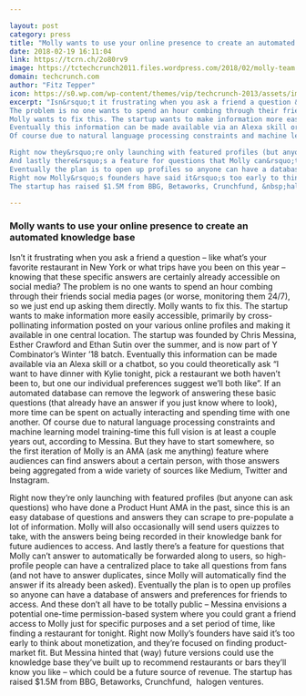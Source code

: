 ```yaml
---

layout: post
category: press
title: "Molly wants to use your online presence to create an automated knowledge base"
date: 2018-02-19 16:11:04
link: https://tcrn.ch/2o80rv9
image: https://tctechcrunch2011.files.wordpress.com/2018/02/molly-team.jpg?w=1200&fit=200%2C150
domain: techcrunch.com
author: "Fitz Tepper"
icon: https://s0.wp.com/wp-content/themes/vip/techcrunch-2013/assets/images/favicon.ico
excerpt: "Isn&rsquo;t it frustrating when you ask a friend a question &ndash; like what&rsquo;s your favorite restaurant in New York or what trips have you been on this year &ndash; knowing that these specific answers are certainly already accessible on social media?
The problem is no one wants to spend an hour combing through their friends social media pages (or worse, monitoring them 24/7), so we just end up asking them directly.
Molly wants to fix this. The startup wants to make information more easily accessible, primarily by cross-pollinating information posted on your various online profiles and making it available in one central location. The startup was founded by Chris Messina, Esther Crawford and Ethan Sutin over the summer, and is now part of Y Combinator&rsquo;s Winter &rsquo;18 batch.
Eventually this information can be made available via an Alexa skill or a chatbot, so you could theoretically ask &ldquo;I want to have dinner with Kylie tonight, pick a restaurant we both haven&rsquo;t been to, but one our individual preferences suggest we&rsquo;ll both like&rdquo;.&nbsp;If an automated database can remove the legwork of answering these basic questions (that already have an answer if you just know where to look), more time can be spent on actually interacting and spending time with one another.
Of course due to natural language processing constraints and machine learning model training-time this full vision is at least a couple years out, according to Messina. But they have to start somewhere, so the&nbsp;first iteration of Molly is an AMA (ask me anything) feature where audiences can find answers about a certain person, with those answers being aggregated from a wide variety of sources like Medium, Twitter and Instagram.

Right now they&rsquo;re only launching with featured profiles (but anyone can ask questions) who have done a Product Hunt AMA in the past, since this is an easy database of questions and answers they can scrape to pre-populate a lot of information. Molly will also occasionally will send users quizzes to take, with the answers being being recorded in their knowledge bank for future audiences to access.
And lastly there&rsquo;s a feature for questions that Molly can&rsquo;t answer to automatically be forwarded along to users, so high-profile people can have a centralized place to take all questions from fans (and not have to answer duplicates, since Molly will automatically find the answer if its already been asked).
Eventually the plan is to open up profiles so anyone can have a database of answers and preferences for friends to access. And these don&rsquo;t all have to be totally public &ndash; Messina envisions a potential one-time permission-based system where you could grant a friend access to Molly just for specific purposes and a set period of time, like finding a restaurant for tonight.
Right now Molly&rsquo;s founders have said it&rsquo;s too early to think about monetization, and they&rsquo;re focused on finding product-market fit. But Messina hinted that (way) future versions could use the knowledge base they&rsquo;ve built up to recommend restaurants or bars they&rsquo;ll know you like &ndash; which could be a future source of revenue.
The startup has raised $1.5M from BBG, Betaworks, Crunchfund, &nbsp;halogen ventures."

---
```


### Molly wants to use your online presence to create an automated knowledge base

Isn&rsquo;t it frustrating when you ask a friend a question &ndash; like what&rsquo;s your favorite restaurant in New York or what trips have you been on this year &ndash; knowing that these specific answers are certainly already accessible on social media?
The problem is no one wants to spend an hour combing through their friends social media pages (or worse, monitoring them 24/7), so we just end up asking them directly.
Molly wants to fix this. The startup wants to make information more easily accessible, primarily by cross-pollinating information posted on your various online profiles and making it available in one central location. The startup was founded by Chris Messina, Esther Crawford and Ethan Sutin over the summer, and is now part of Y Combinator&rsquo;s Winter &rsquo;18 batch.
Eventually this information can be made available via an Alexa skill or a chatbot, so you could theoretically ask &ldquo;I want to have dinner with Kylie tonight, pick a restaurant we both haven&rsquo;t been to, but one our individual preferences suggest we&rsquo;ll both like&rdquo;.&nbsp;If an automated database can remove the legwork of answering these basic questions (that already have an answer if you just know where to look), more time can be spent on actually interacting and spending time with one another.
Of course due to natural language processing constraints and machine learning model training-time this full vision is at least a couple years out, according to Messina. But they have to start somewhere, so the&nbsp;first iteration of Molly is an AMA (ask me anything) feature where audiences can find answers about a certain person, with those answers being aggregated from a wide variety of sources like Medium, Twitter and Instagram.

Right now they&rsquo;re only launching with featured profiles (but anyone can ask questions) who have done a Product Hunt AMA in the past, since this is an easy database of questions and answers they can scrape to pre-populate a lot of information. Molly will also occasionally will send users quizzes to take, with the answers being being recorded in their knowledge bank for future audiences to access.
And lastly there&rsquo;s a feature for questions that Molly can&rsquo;t answer to automatically be forwarded along to users, so high-profile people can have a centralized place to take all questions from fans (and not have to answer duplicates, since Molly will automatically find the answer if its already been asked).
Eventually the plan is to open up profiles so anyone can have a database of answers and preferences for friends to access. And these don&rsquo;t all have to be totally public &ndash; Messina envisions a potential one-time permission-based system where you could grant a friend access to Molly just for specific purposes and a set period of time, like finding a restaurant for tonight.
Right now Molly&rsquo;s founders have said it&rsquo;s too early to think about monetization, and they&rsquo;re focused on finding product-market fit. But Messina hinted that (way) future versions could use the knowledge base they&rsquo;ve built up to recommend restaurants or bars they&rsquo;ll know you like &ndash; which could be a future source of revenue.
The startup has raised $1.5M from BBG, Betaworks, Crunchfund, &nbsp;halogen ventures.